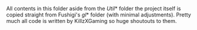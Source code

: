 ﻿All contents in this folder aside from the *Util** folder the project itself is copied 
straight from Fushigi's *gl** folder (with minimal adjustments).
Pretty much all code is written by KillzXGaming so huge shoutouts to them.
